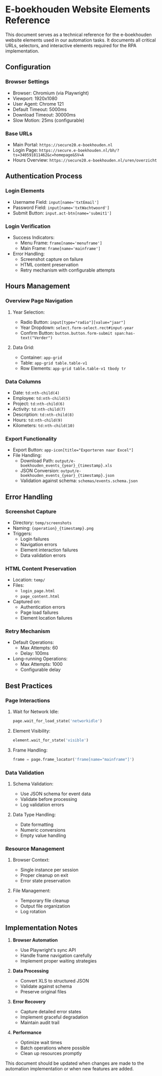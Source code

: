 # E-boekhouden Website Elements Reference

This document serves as a technical reference for the e-boekhouden website elements used in our automation tasks. It documents all critical URLs, selectors, and interactive elements required for the RPA implementation.

## Configuration

### Browser Settings
- Browser: Chromium (via Playwright)
- Viewport: 1920x1080
- User Agent: Chrome 121
- Default Timeout: 5000ms
- Download Timeout: 30000ms
- Slow Motion: 25ms (configurable)

### Base URLs
- Main Portal: `https://secure20.e-boekhouden.nl`
- Login Page: `https://secure.e-boekhouden.nl/bh/?ts=340591811462&c=homepage&SV=A`
- Hours Overview: `https://secure20.e-boekhouden.nl/uren/overzicht`

## Authentication Process

### Login Elements
- Username Field: `input[name='txtEmail']`
- Password Field: `input[name='txtWachtwoord']`
- Submit Button: `input.act-btn[name='submit1']`

### Login Verification
- Success Indicators:
  - Menu Frame: `frame[name='menuframe']`
  - Main Frame: `frame[name='mainframe']`
- Error Handling:
  - Screenshot capture on failure
  - HTML content preservation
  - Retry mechanism with configurable attempts

## Hours Management

### Overview Page Navigation
1. Year Selection:
   - Radio Button: `input[type="radio"][value="jaar"]`
   - Year Dropdown: `select.form-select.rect#input-year`
   - Confirm Button: `button.button.form-submit span:has-text("Verder")`

2. Data Grid:
   - Container: `app-grid`
   - Table: `app-grid table.table-v1`
   - Row Elements: `app-grid table.table-v1 tbody tr`

### Data Columns
- Date: `td:nth-child(4)`
- Employee: `td:nth-child(5)`
- Project: `td:nth-child(6)`
- Activity: `td:nth-child(7)`
- Description: `td:nth-child(8)`
- Hours: `td:nth-child(9)`
- Kilometers: `td:nth-child(10)`

### Export Functionality
- Export Button: `app-icon[title="Exporteren naar Excel"]`
- File Handling:
  - Download Path: `output/e-boekhouden_events_{year}_{timestamp}.xls`
  - JSON Conversion: `output/e-boekhouden_events_{year}_{timestamp}.json`
  - Validation against schema: `schemas/events.schema.json`

## Error Handling

### Screenshot Capture
- Directory: `temp/screenshots`
- Naming: `{operation}_{timestamp}.png`
- Triggers:
  - Login failures
  - Navigation errors
  - Element interaction failures
  - Data validation errors

### HTML Content Preservation
- Location: `temp/`
- Files:
  - `login_page.html`
  - `page_content.html`
- Captured on:
  - Authentication errors
  - Page load failures
  - Element location failures

### Retry Mechanism
- Default Operations:
  - Max Attempts: 60
  - Delay: 100ms
- Long-running Operations:
  - Max Attempts: 1000
  - Configurable delay

## Best Practices

### Page Interactions
1. Wait for Network Idle:
   ```python
   page.wait_for_load_state('networkidle')
   ```

2. Element Visibility:
   ```python
   element.wait_for_state('visible')
   ```

3. Frame Handling:
   ```python
   frame = page.frame_locator('frame[name="mainframe"]')
   ```

### Data Validation
1. Schema Validation:
   - Use JSON schema for event data
   - Validate before processing
   - Log validation errors

2. Data Type Handling:
   - Date formatting
   - Numeric conversions
   - Empty value handling

### Resource Management
1. Browser Context:
   - Single instance per session
   - Proper cleanup on exit
   - Error state preservation

2. File Management:
   - Temporary file cleanup
   - Output file organization
   - Log rotation

## Implementation Notes

1. **Browser Automation**
   - Use Playwright's sync API
   - Handle frame navigation carefully
   - Implement proper waiting strategies

2. **Data Processing**
   - Convert XLS to structured JSON
   - Validate against schema
   - Preserve original files

3. **Error Recovery**
   - Capture detailed error states
   - Implement graceful degradation
   - Maintain audit trail

4. **Performance**
   - Optimize wait times
   - Batch operations where possible
   - Clean up resources promptly

This document should be updated when changes are made to the automation implementation or when new features are added. 
